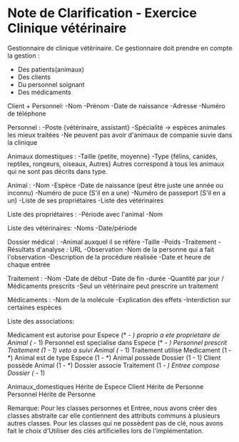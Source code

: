 # Note de Clarification - Exercice Clinique vétérinaire

Gestionnaire de clinique vétérinaire. Ce gestionnaire doit prendre en compte la gestion : 

- Des patients(animaux)
- Des clients
- Du personnel soignant
- Des médicaments

Client + Personnel: -Nom
                    -Prénom 
                    -Date de naissance
                    -Adresse
                    -Numéro de téléphone

Personnel : -Poste {vétérinaire, assistant}
            -Spécialité -> espèces animales les mieux traitées
            -Ne peuvent pas avoir d'animaux de companie suvie dans la clinique

Animaux domestiques : -Taille {petite, moyenne}
                      -Type {félins, canidés, reptiles, rongeurs, oiseaux, Autres}
                        Autres correspond à tous les animaux qui ne sont pas décrits dans type.

Animal : -Nom
         -Espèce
         -Date de naissance (peut être juste une année ou inconnu)
         -Numéro de puce (S'il en a une)
         -Numéro de passeport (S'il en a un)
         -Liste de ses propriétaires
         -Liste des vétérinaires


Liste des propriétaires : -Période avec l'animal 
                          -Nom

Liste des vétérinaires: -Noms
                        -Date/période

Dossier médical : -Animal auxquel il se réfère
                  -Taille
                  -Poids
                  -Traitement
                  -Résultats d'analyse : URL
                  -Observation
                  -Nom de la personne qui a fait l'observation
                  -Description de la procédure réalisée
                  -Date et heure de chaque entrée


Traitement : -Nom
             -Date de début
             -Date de fin
             -durée
             -Quantité par jour / Médicaments prescrits
             -Seul un vétérinaire peut prescrire un traitement

Médicaments : -Nom de la molécule
              -Explication des effets
              -Interdiction sur certaines espèces

Liste des associations:

Medicament est autorise pour Espece (* - *)
proprio a ete proprietaire de Animal (* - 1) 
Personnel est specialise dans Espece (* - *) 
Personnel prescrit Traitement (1 - 1)
veto a suivi Animal (* - 1)
Traitement utilise Medicament (1 - *)
Animal est de type Espece (1 - *)
Animal possède Dossier (1 - 1)
Client  possède Animal (1 - *)
Dossier associe Traitement (1 - *)
Entree compose Dossier (* - 1)

Animaux_domestiques Hérite de  Espece
Client Hérite de  Personne
Personnel Hérite de  Personne

Remarque:
Pour les classes personnes et Entree, nous avons créer des classes abstraite 
car elle contiennent des attributs communs à plusieurs autres classes.
Pour les classes qui ne possèdent pas de clé, nous avons fait le choix d'Utiliser
des clés artificielles lors de l'implémentation.
